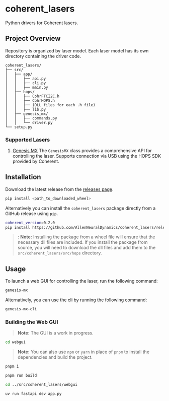 # coherent_lasers

Python drivers for Coherent lasers.

## Project Overview

Repository is organized by laser model. Each laser model has its own directory containing the driver code.

   ```text
   coherent_lasers/
   ├── src/
   │   ├── app/
   │   │   ├── api.py
   │   │   ├── cli.py
   │   │   ├── main.py
   │   ├── hops/
   │   │   ├── CohrFTCI2C.h
   │   │   ├── CohrHOPS.h
   │   │   ├── (DLL files for each .h file)
   │   │   ├── lib.py
   │   ├── genesis_mx/
   │   │   ├── commands.py
   │   │   └── driver.py
   └── setup.py
   ```

### Supported Lasers

1. [Genesis MX](https://www.coherent.com/lasers/cw-solid-state/genesis)
   The `GenesisMX` class provides a comprehensive API for controlling the laser.
   Supports connection via USB using the HOPS SDK provided by Coherent.

## Installation

Download the latest release from the [releases page](https://github.com/AllenNeuralDynamics/coherent_lasers/releases).

```bash
pip install <path_to_downloaded_wheel>
```

Alternatively you can install the `coherent_lasers` package directly from a GitHub release using `pip`.

```bash
coherent_version=0.2.0
pip install https://github.com/AllenNeuralDynamics/coherent_lasers/releases/download/v${coherent_version}/coherent_lasers-${coherent_version}-py3-none-any.whl
```

>: **Note:** Installing the package from a wheel file will ensure that the necessary dll files are included. If you install the package from source, you will need to download the dll files and add them to the `src/coherent_lasers/src/hops` directory.

## Usage

To launch a web GUI for controlling the laser, run the following command:

```bash
genesis-mx
```

Alternatively, you can use the cli by running the following command:

```bash
genesis-mx-cli
```

### Building the Web GUI

> **Note:** The GUI is a work in progress.

```bash
cd webgui
```

> **Note:** You can also use `npm` or `yarn` in place of `pnpm` to install the dependencies and build the project.

```bash
pnpm i
```

```bash
pnpm run build
```

```bash
cd ../src/coherent_lasers/webgui
```

```bash
uv run fastapi dev app.py
```
